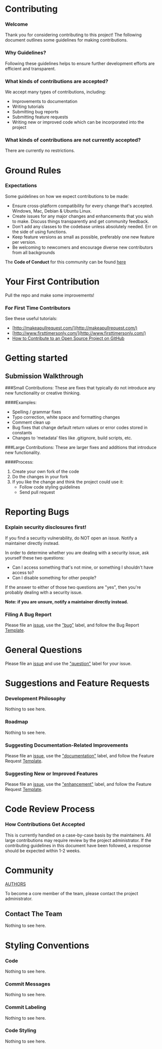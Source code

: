 # Contributing

### Welcome

Thank you for considering contributing to this project! The following document outlines some guidelines for making contributions.

### Why Guidelines?

Following these guidelines helps to ensure further development efforts are efficient and transparent.

### What kinds of contributions are accepted?

We accept many types of contributions, including:
 - Improvements to documentation
 - Writing tutorials
 - Submitting bug reports
 - Submitting feature requests
 - Writing new or improved code which can be incorporated into the project
 
### What kinds of contributions are not currently accepted?

There are currently no restrictions.

# Ground Rules
### Expectations
Some guidelines on how we expect contributions to be made:
* Ensure cross-platform compatibility for every change that's accepted. Windows, Mac, Debian & Ubuntu Linux.
* Create issues for any major changes and enhancements that you wish to make. Discuss things transparently and get community feedback.
* Don't add any classes to the codebase unless absolutely needed. Err on the side of using functions.
* Keep feature versions as small as possible, preferably one new feature per version.
* Be welcoming to newcomers and encourage diverse new contributors from all backgrounds

The **Code of Conduct** for this community can be found [here](https://github.com/{USERNAME}/{REPO-NAME}/CODE_OF_CONDUCT.md)

# Your First Contribution
Pull the repo and make some improvements!

### For First Time Contributors
See these useful tutorials:
- [http://makeapullrequest.com/](http://makeapullrequest.com/)
- [http://www.firsttimersonly.com/](http://www.firsttimersonly.com/)
- [How to Contribute to an Open Source Project on GitHub](https://app.egghead.io/playlists/how-to-contribute-to-an-open-source-project-on-github)

# Getting started
## Submission Walkthrough

###Small Contributions:
These are fixes that typically do not introduce any new functionality or creative thinking.

####Examples:
* Spelling / grammar fixes
* Typo correction, white space and formatting changes
* Comment clean up
* Bug fixes that change default return values or error codes stored in constants
* Changes to ‘metadata’ files like .gitignore, build scripts, etc.

###Large Contributions:
These are larger fixes and additions that introduce new functionality.

####Process:
1. Create your own fork of the code
2. Do the changes in your fork
3. If you like the change and think the project could use it:
    * Follow code styling guidelines
    * Send pull request


# Reporting Bugs
### Explain security disclosures first!

If you find a security vulnerability, do NOT open an issue. Notify a maintainer directly instead.


In order to determine whether you are dealing with a security issue, ask yourself these two questions:
* Can I access something that's not mine, or something I shouldn't have access to?
* Can I disable something for other people?

If the answer to either of those two questions are "yes", then you're probably dealing with a security issue. 

**Note: if you are unsure, notify a maintainer directly instead.**


### Filing A Bug Report

Please file an [issue](https://github.com/{USERNAME}/{REPO-NAME}/issues), use the ["bug"](https://github.com/{USERNAME}/{REPO-NAME}/labels/bug) label, and follow the Bug Report [Template](https://github.com/{USERNAME}/{REPO-NAME}/blob/master/.github/ISSUE_TEMPLATE/bug_report.md).

# General Questions

Please file an [issue](https://github.com/{USERNAME}/{REPO-NAME}/issues) and use the ["question"](https://github.com/{USERNAME}/{REPO-NAME}/labels/question) label for your issue.

# Suggestions and Feature Requests

### Development Philosophy
Nothing to see here.

### Roadmap
Nothing to see here.

### Suggesting Documentation-Related Improvements
Please file an [issue](https://github.com/{USERNAME}/{REPO-NAME}/issues), use the ["documentation"](https://github.com/{USERNAME}/{REPO-NAME}/labels/documentation) label, and follow the Feature Request [Template](https://github.com/{USERNAME}/{REPO-NAME}/blob/master/.github/ISSUE_TEMPLATE/feature_request.md).

### Suggesting New or Improved Features
Please file an [issue](https://github.com/{USERNAME}/{REPO-NAME}/issues), use the ["enhancement"](https://github.com/{USERNAME}/{REPO-NAME}/labels/enhancement) label, and follow the Feature Request [Template](https://github.com/{USERNAME}/{REPO-NAME}/blob/master/.github/ISSUE_TEMPLATE/feature_request.md).

 
# Code Review Process
### How Contributions Get Accepted
This is currently handled on a case-by-case basis by the maintainers.
All large contributions may require review by the project administrator.
If the contributing guidelines in this document have been followed, a response should be expected within 1-2 weeks.

# Community

[AUTHORS](https://github.com/{USERNAME}/{REPO-NAME}/blob/master/AUTHORS.md)

To become a core member of the team, please contact the project administrator. 

## Contact The Team
Nothing to see here.

# Styling Conventions
### Code
Nothing to see here.
### Commit Messages
Nothing to see here.
### Commit Labeling
Nothing to see here.
### Code Styling
Nothing to see here.
